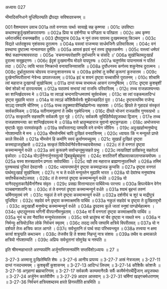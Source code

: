 अध्यायः 027

भीमादिसनिधाने युधिष्ठिरम्प्रति द्रौपद्याः सविषादवचनम् ॥

001	वैशम्पायन उवाच 
001a	ततो वनगताः पार्थाः सायाह्ने सह कृष्णया ।
001c	उपविष्टाः कथाश्चक्रुर्दुःखशोकपरायणाः ॥
002a	प्रिया च दर्शनीया च पण्डिता च पतिव्रता ।
002c	अथ कृष्णा धर्मराजमिदं वचनमब्रवीत् ॥
003	द्रौपद्युवाच 
003a	न नूनं तस्य पापस्य दुःखमस्मासु किञ्चन ।
003c	विद्यते धार्तराष्ट्रस्य नृशंसस्य दुरात्मनः ॥
004a	यस्त्वां राजन्मया सार्धमजिनैः प्रतिवासितम् ।
004c	वनं प्रस्थाप्य दुष्टात्मा नान्वतप्यत दुर्मतिः ॥
005a	आयसं हृदयं नूनं तस्य दुष्कृतकर्मणः ।
005c	यस्त्वां धर्मपरं श्रेष्ठं रूक्षाण्यश्रावयत्तदा ।
005e	`वचनान्यपरोक्षाणि दुर्वाच्यानि च संसदि ॥'
006a	सुखोचितमदुःखार्हं दुरात्मा ससुहृद्गणः ।
006c	ईदृशं दुःखमानीय मोदते पापपूरुषः ॥
007a	चतुर्णामेव पापानामस्रं न पतितं तदा ।
007c	त्वयि भारत निष्क्रान्ते वनायाजिनवाससि ॥
008a	दुर्योधनस्य कर्णस्य शकुनेश्च दुरात्मनः ।
008c	दुर्भ्रातुस्तस्य चोग्रस्य राजन्दुःशासनस्य च ॥
009a	इतरेषां तु सर्वेषां कुरूणां कुरुसत्तम ।
009c	दुःखेनाभिपरीतानां नेत्रेभ्यः प्रापतज्जलम् ॥
010a	इदं च शयनं दृष्ट्वा यच्चासीत्ते पुरातनम् ।
010c	शोचामि त्वां महाराज दुःखानर्हं सुखोचितम् ॥
011a	दान्तं यच्च सभामध्य आसनं रत्नभूषितम् ।
011c	दृष्ट्वा कुशबृशीं चेमां शोको मां दारयत्ययम् ॥
012a	यदपश्यं सभायां त्वां राजभिः परिवारितम् ।
012c	तच्च राजन्नपश्यन्त्याः का शान्तिर्हृदयस्य मे ॥
013a	या त्वाऽह्रं चन्दनादिग्धमपश्यं सूर्यवर्चसम् ।
013c	सा त्वां पङ्कमलादिग्धं दृष्ट्वा मुह्यामि भारत ॥
014a	या त्वाऽहं कौशिकैर्वस्त्रैः शुभ्रैराच्छादितं पुरा ।
014c	दृष्टवत्यस्मि राजेन्द्र साऽद्य पश्यामि चीरिणम् ॥
015a	यच्च तद्रुक्मपात्रीभिर्ब्राह्मणेभ्यः सहस्रशः ।
015c	ह्रियते ते गृहादन्नं संस्कृतं सार्वकामिकम् ॥
016a	यतीनामगृहाणां ते तथैव गृहमेधिनाम् ।
016c	दीयते भोजनं राजन्नतीव गुणवत्प्रभो ॥
017a	सत्कृतानि सहस्राणि सर्वकामैः पुरा गृहे ।
017c	सर्वकामैः सुविहितैर्यदपूजयथा द्विजान् ।
017e	तच्च राजन्नपश्यन्त्याः का शान्तिर्हृदयस्य मे ॥
018a	यत्ते भ्रातॄन्महाराज युवानो मृष्टकुण्डलाः ।
018c	अभोजयन्त मृष्टान्नैः सूदाः परमसंस्कृतैः ॥
019a	सर्वांस्तानद्य पश्यामि वने वन्येन जीविनः ।
019c	अदुःखार्हान्मनुष्येन्द्र नोपशाम्यति मे मनः ॥
020a	भीमसेनमिमं चापि दुःखितं वनवासिनम् ।
020c	ध्यायतः किं न मन्युस्ते प्राप्ते काले विवर्धते ॥
021a	भीमसेनं हि कर्माणि स्वयं कुर्वाणमच्युतम् ।
021c	सुखार्हं दुःखितं दृष्ट्वा कस्माद्राजन्नुपेक्षसे ॥
022a	सत्कृतं विविधैर्यानैर्वस्त्रैरुच्चावचैस्तथा ।
022c	तं ते वनगतं दृष्ट्वा कस्मान्मन्युर्न वर्धते ॥
023a	अयं कुरून्रणे सर्वान्हन्तुमुत्सहते प्रभुः ।
023c	त्वत्प्रतिज्ञां प्रतीक्षंस्तु सहतेऽयं वृकोदरः ॥
024a	योऽर्जुनेनार्जुनस्तुल्यो द्विबाहुर्बहुबाहुना ।
024c	शरातिसर्गे शीघ्रत्वात्कालान्तकयमोपमः ॥
025a	यस्य शस्त्रप्रतापेन प्रणताः सर्वपार्थिवाः ।
025c	यज्ञे तव महाराज ब्राह्मणानुपतस्थिरे ॥
026a	तमिमं पुरुषव्याघ्रं पूजितं देवदानवैः ।
026c	ध्यायन्तमर्जुनं दृष्ट्वा कस्माद्राजन्न कुप्यसि ॥
027a	दृष्ट्वा वनगतं पार्थमदुःखार्हं सुखोचितम् ।
027c	न च ते वर्धते मन्युस्तेन मुह्यामि भारत ॥
028a	यो देवांश्च मनुष्यांश्च सर्पांश्चैकरथोऽजयत् ।
028c	तं ते वनगतं दृष्ट्वा कस्मान्मन्युर्न वर्धते ॥
029a	यो यानैरद्भुताकारैर्हयैर्नागैश्च संवृतः ।
029c	प्रसह्य वित्तान्यादत्त पार्थिवेभ्यः परन्तप ॥
030a	क्षिपत्येकेन वेगेन पञ्चबाणशतानि यः ।
030c	तं ते वनगतं दृष्ट्वा कस्मान्मन्युर्न वर्धते ॥
031a	श्यामं बृहन्तं तरुणं चर्मिणामुत्तमं रणे ।
031c	नकुलं ते वने दृष्ट्वा कस्मान्मन्युर्न वर्धते ॥
032a	दर्शनीयं च शूरं च माद्रीपुत्रं युधिष्ठिर । 
032c	सहदेवं वने दृष्ट्वा कस्मात्क्षमसि पार्थिव ॥
033a	नकुलं सहदेवं च दृष्ट्वा ते दुःखितावुभौ ।
033c	अदुःखार्हौ मनुष्येन्द्र कस्मान्मन्युर्न वर्धते ॥
034a	द्रुपदस्य कुले जातां स्नुषां पाण्डोर्महात्मनः ।
034c	धृष्टद्युम्नस्य भगिनीं वीरपत्नीमनुव्रताम् ।
034e	मां वै वनगतां दृष्ट्वा कस्मात्क्षमसि पार्थिव ॥
035a	नूनं च तव नैवास्ति मन्युर्भरतसत्तम ।
035c	यत्ते भ्रातॄंश्च मां चैव दृष्ट्वा न व्यथते मनः ॥
036a	न निर्मन्युः क्षत्रियोऽस्ति लोके निर्वचनं स्मृतम् ।
036c	तदद्य त्वयि पश्यामि क्षत्रिये विपरीतवत् ॥
037a	यो न दर्शयते तेजः क्षत्रियः काल आगते ।
037c	सर्वभूतानि तं पार्थ सदा परिभवन्त्युत ॥
038a	तत्त्वया न क्षमा कार्या शत्रून्प्रति कथञ्चन ।
038c	तेजसैव हि ते शक्या निहन्तुं नात्र संशयः ॥
039a	तथैव यः क्षमाकाले क्षत्रियो नोपशाम्यति ।
039c	अप्रियः सर्वभूतानां सोमुत्रेह च नश्यति ॥

इति श्रीमन्महाभारते अरण्यपर्वणि अर्जुनाभिगमनपर्वणि सप्तविंशोऽध्यायः ॥ 27 ॥

3-27-3 अस्मासु दुःखितेष्विति शेषः ॥ 3-27-6 आनीय प्रापय्य ॥ 3-27-7 अस्रं नेत्रजलम् ॥ 3-27-11 दान्तं गजदन्तमयम् । कुशबृसीं कुशासनम् ॥ 3-27-13 आदिग्धं लिप्तम् ॥ 3-27-14 कौशिकैः कोशजैः ॥ 3-27-16 अगृहाणां ब्रह्मचारिणाम् ॥ 3-27-17 सर्वकामैः काम्यमानैरन्नैः सर्वैः कामैर्मनोरथैर्द्विजान् अपूजयथाः ॥ 3-27-24 अर्जुनेन कार्तवीर्येण ॥ 3-27-29 आदत्त आत्तवान् ॥ 3-27-31 चर्मिणां खड्गचर्मधराणाम् ॥ 3-27-36 निर्वचनं क्षत्रियशब्दस्य क्षरते हिनस्तीति क्षत्रमिति ॥
